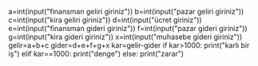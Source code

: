 a=int(input("finansman geliri giriniz"))
b=int(input("pazar geliri giriniz"))
c=int(input("kira geliri giriniz"))
d=int(input("ücret giriniz"))
e=int(input("finansman gideri giriniz"))
f=int(input("pazar gideri giriniz"))
g=int(input("kira gideri giriniz"))
x=int(input("muhasebe gideri giriniz"))
gelir=a+b+c
gider=d+e+f+g+x
kar=gelir-gider
if kar>1000:
    print("karlı bir iş")
elif kar==1000:
    print("denge")
else:
    print("zarar")
